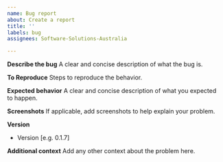 ```yaml
---
name: Bug report
about: Create a report
title: ''
labels: bug
assignees: Software-Solutions-Australia

---
```


**Describe the bug**
A clear and concise description of what the bug is.

**To Reproduce**
Steps to reproduce the behavior.

**Expected behavior**
A clear and concise description of what you expected to happen.

**Screenshots**
If applicable, add screenshots to help explain your problem.

**Version**
 - Version [e.g. 0.1.7]

**Additional context**
Add any other context about the problem here.
